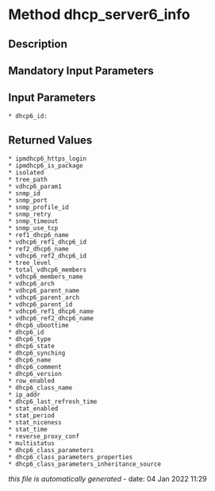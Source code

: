 # Method dhcp_server6_info

## Description
	

## Mandatory Input Parameters

## Input Parameters
	* dhcp6_id:

## Returned Values
	* ipmdhcp6_https_login
	* ipmdhcp6_is_package
	* isolated
	* tree_path
	* vdhcp6_param1
	* snmp_id
	* snmp_port
	* snmp_profile_id
	* snmp_retry
	* snmp_timeout
	* snmp_use_tcp
	* ref1_dhcp6_name
	* vdhcp6_ref1_dhcp6_id
	* ref2_dhcp6_name
	* vdhcp6_ref2_dhcp6_id
	* tree_level
	* total_vdhcp6_members
	* vdhcp6_members_name
	* vdhcp6_arch
	* vdhcp6_parent_name
	* vdhcp6_parent_arch
	* vdhcp6_parent_id
	* vdhcp6_ref1_dhcp6_name
	* vdhcp6_ref2_dhcp6_name
	* dhcp6_uboottime
	* dhcp6_id
	* dhcp6_type
	* dhcp6_state
	* dhcp6_synching
	* dhcp6_name
	* dhcp6_comment
	* dhcp6_version
	* row_enabled
	* dhcp6_class_name
	* ip_addr
	* dhcp6_last_refresh_time
	* stat_enabled
	* stat_period
	* stat_niceness
	* stat_time
	* reverse_proxy_conf
	* multistatus
	* dhcp6_class_parameters
	* dhcp6_class_parameters_properties
	* dhcp6_class_parameters_inheritance_source


*this file is automatically generated* - date: 04 Jan 2022 11:29